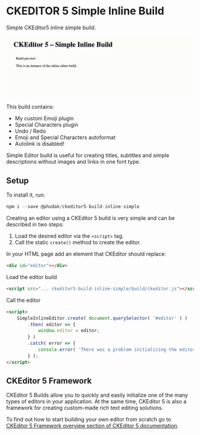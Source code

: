 # CKEDITOR 5 Simple Inline Build

Simple CKEditor5 inline simple build.

![Preview Image](sample/simple-build.gif "Preview Image of Simple Inline Editor")

This build contains:

- My custom Emoji plugin
- Special Characters plugin
- Undo / Redo
- Emoji and Special Characters autoformat
- Autolink is disabled!

Simple Editor build is useful for creating titles, subtitles and simple descriptions without images and links in one font type.

## Setup

To install it, run:

```javascript
npm i --save @phudak/ckeditor5-build-inline-simple
```

Creating an editor using a CKEditor 5 build is very simple and can be described in two steps:

1. Load the desired editor via the `<script>` tag.
2. Call the static `create()` method to create the editor.

In your HTML page add an element that CKEditor should replace:

```html
<div id="editor"></div>
```

Load the editor build 

```html
<script src="... ckeditor5-build-inline-simple/build/ckeditor.js"></script>
```

Call the editor

```html
<script>
    SimpleInlineEditor.create( document.querySelector( '#editor' ) )
        .then( editor => {
            window.editor = editor;
		} )
        .catch( error => {
            console.error( 'There was a problem initializing the editor.', error );
        } );
</script>
```

## CKEditor 5 Framework

CKEditor 5 Builds allow you to quickly and easily initialize one of the many types of editors in your application. At the same time, CKEditor 5 is also a framework for creating custom-made rich text editing solutions.

To find out how to start building your own editor from scratch go to [CKEditor 5 Framework overview section of CKEditor 5 documentation](https://ckeditor.com/docs/ckeditor5/latest/framework/guides/overview.html).


